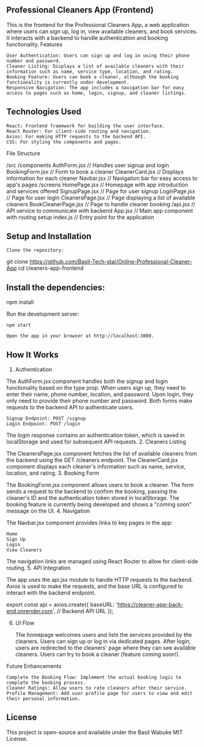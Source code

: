 ## Professional Cleaners App (Frontend)

This is the frontend for the Professional Cleaners App, a web application where users can sign up, log in, view available cleaners, and book services. It interacts with a backend to handle authentication and booking functionality.
Features

    User Authentication: Users can sign up and log in using their phone number and password.
    Cleaner Listing: Displays a list of available cleaners with their information such as name, service type, location, and rating.
    Booking Feature: Users can book a cleaner, although the booking functionality is currently under development.
    Responsive Navigation: The app includes a navigation bar for easy access to pages such as home, login, signup, and cleaner listings.

## Technologies Used

    React: Frontend framework for building the user interface.
    React Router: For client-side routing and navigation.
    Axios: For making HTTP requests to the backend API.
    CSS: For styling the components and pages.

File Structure

/src
  /components
    AuthForm.jsx         // Handles user signup and login
    BookingForm.jsx      // Form to book a cleaner
    CleanerCard.jsx      // Displays information for each cleaner
    Navbar.jsx           // Navigation bar for easy access to app's pages
  /screens
    HomePage.jsx         // Homepage with app introduction and services offered
    SignupPage.jsx       // Page for user signup
    LoginPage.jsx        // Page for user login
    CleanersPage.jsx     // Page displaying a list of available cleaners
    BookCleanerPage.jsx  // Page to handle cleaner booking
  /api.jsx              // API service to communicate with backend
  App.jsx               // Main app component with routing setup
  index.js              // Entry point for the application

## Setup and Installation

    Clone the repository:

git clone https://github.com/Basil-Tech-star/Online-Professional-Cleaner-App
cd cleaners-app-frontend

## Install the dependencies:

npm install

Run the development server:

    npm start

    Open the app in your browser at http://localhost:3000.

## How It Works
1. Authentication

The AuthForm.jsx component handles both the signup and login functionality based on the type prop. When users sign up, they need to enter their name, phone number, location, and password. Upon login, they only need to provide their phone number and password. Both forms make requests to the backend API to authenticate users.

    Signup Endpoint: POST /signup
    Login Endpoint: POST /login

The login response contains an authentication token, which is saved in localStorage and used for subsequent API requests.
2. Cleaners Listing

The CleanersPage.jsx component fetches the list of available cleaners from the backend using the GET /cleaners endpoint. The CleanerCard.jsx component displays each cleaner's information such as name, service, location, and rating.
3. Booking Form

The BookingForm.jsx component allows users to book a cleaner. The form sends a request to the backend to confirm the booking, passing the cleaner's ID and the authentication token stored in localStorage. The booking feature is currently being developed and shows a "coming soon" message on the UI.
4. Navigation

The Navbar.jsx component provides links to key pages in the app:

    Home
    Sign Up
    Login
    View Cleaners

The navigation links are managed using React Router to allow for client-side routing.
5. API Integration

The app uses the api.jsx module to handle HTTP requests to the backend. Axios is used to make the requests, and the base URL is configured to interact with the backend endpoint.

export const api = axios.create({
  baseURL: 'https://cleaner-app-back-end.onrender.com', // Backend API URL
});

6. UI Flow

    The homepage welcomes users and lists the services provided by the cleaners.
    Users can sign up or log in via dedicated pages.
    After login, users are redirected to the cleaners' page where they can see available cleaners.
    Users can try to book a cleaner (feature coming soon!).

Future Enhancements

    Complete the Booking Flow: Implement the actual booking logic to complete the booking process.
    Cleaner Ratings: Allow users to rate cleaners after their service.
    Profile Management: Add user profile page for users to view and edit their personal information.

## License

This project is open-source and available under the Basil Wabuke MIT License.
